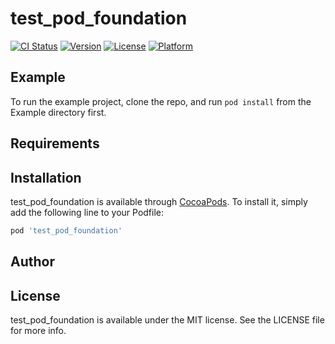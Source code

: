 # test_pod_foundation

[![CI Status](https://img.shields.io/travis/acumenrev/test_pod_foundation.svg?style=flat)](https://travis-ci.org/acumenrev/test_pod_foundation)
[![Version](https://img.shields.io/cocoapods/v/test_pod_foundation.svg?style=flat)](https://cocoapods.org/pods/test_pod_foundation)
[![License](https://img.shields.io/cocoapods/l/test_pod_foundation.svg?style=flat)](https://cocoapods.org/pods/test_pod_foundation)
[![Platform](https://img.shields.io/cocoapods/p/test_pod_foundation.svg?style=flat)](https://cocoapods.org/pods/test_pod_foundation)

## Example

To run the example project, clone the repo, and run `pod install` from the Example directory first.

## Requirements

## Installation

test_pod_foundation is available through [CocoaPods](https://cocoapods.org). To install
it, simply add the following line to your Podfile:

```ruby
pod 'test_pod_foundation'
```

## Author


## License

test_pod_foundation is available under the MIT license. See the LICENSE file for more info.
